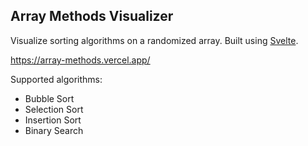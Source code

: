 ## Array Methods Visualizer

Visualize sorting algorithms on a randomized array. Built using [Svelte](https://svelte.dev/).

https://array-methods.vercel.app/

Supported algorithms:
- Bubble Sort
- Selection Sort
- Insertion Sort
- Binary Search